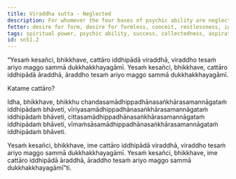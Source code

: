 ```yaml
---
title: Viraddha sutta - Neglected
description: For whomever the four bases of psychic ability are neglected, the noble path leading to the complete cessation of suffering is also neglected.
fetter: desire for form, desire for formless, conceit, restlessness, ignorance
tags: spiritual power, psychic ability, success, collectedness, aspiration, persistence, energy, mind, investigation, reflection, close examination, sn, sn45-56, sn51
id: sn51.2
---
```


“Yesaṁ kesañci, bhikkhave, cattāro iddhipādā viraddhā, viraddho tesaṁ ariyo maggo sammā dukkhakkhayagāmī. Yesaṁ kesañci, bhikkhave, cattāro iddhipādā āraddhā, āraddho tesaṁ ariyo maggo sammā dukkhakkhayagāmī.

Katame cattāro?

Idha, bhikkhave, bhikkhu chandasamādhippadhānasaṅkhārasamannāgataṁ iddhipādaṁ bhāveti, vīriyasamādhippadhānasaṅkhārasamannāgataṁ iddhipādaṁ bhāveti, cittasamādhippadhānasaṅkhārasamannāgataṁ iddhipādaṁ bhāveti, vīmaṁsāsamādhippadhānasaṅkhārasamannāgataṁ iddhipādaṁ bhāveti.

Yesaṁ kesañci, bhikkhave, ime cattāro iddhipādā viraddhā, viraddho tesaṁ ariyo maggo sammā dukkhakkhayagāmī. Yesaṁ kesañci, bhikkhave, ime cattāro iddhipādā āraddhā, āraddho tesaṁ ariyo maggo sammā dukkhakkhayagāmī”ti.
